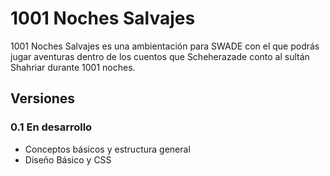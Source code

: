 # 1001 Noches Salvajes
1001 Noches Salvajes es una ambientación para SWADE con el que podrás jugar aventuras dentro 
de los cuentos que Scheherazade conto al sultán Shahriar durante 1001 noches.

## Versiones

### 0.1 En desarrollo
* Conceptos básicos y estructura general
* Diseño Básico y CSS